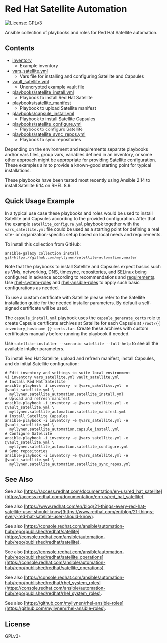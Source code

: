 # Red Hat Satellite Automation

[![License: GPLv3](https://img.shields.io/badge/license-GPLv3-brightgreen.svg)](https://www.gnu.org/licenses/gpl-3.0)

Ansible collection of playbooks and roles for Red Hat Satellite
automation.

## Contents

* [inventory](inventory)
  * Example inventory
* [vars_satellite.yml](vars_satellite.yml)
  * Vars file for installing and configuring Satellite and Capsules
* [vault_satellite.yml](vault_satellite.yml)
  * Unencrypted example vault file
* [playbooks/satellite_install.yml](playbooks/satellite_install.yml)
  * Playbook to install Red Hat Satellite
* [playbooks/satellite_manifest](playbooks/satellite_manifest.yml)
  * Playbook to upload Satellite manifest
* [playbooks/capsule_install.yml](playbooks/capsule_install.yml)
  * Playbook to install Satellite Capsules
* [playbooks/satellite_configure.yml](playbooks/satellite_configure.yml)
  * Playbook to configure Satellite
* [playbooks/satellite_sync_repos.yml](playbooks/satellite_sync_repos.yml)
  * Playbook to sync repositories

Depending on the environment and requirements separate playbooks and/or
vars files, group vars, variables defined in an inventory, or some other
approach might be appropriate for providing Satellite configuration.
These examples aim to provide a known-good starting point for typical
installations.

These playbooks have been tested most recently using Ansible 2.14 to
install Satellite 6.14 on RHEL 8.9.

## Quick Usage Example

In a typical use case these playbooks and roles would be used to install
Satellite and Capsules according to the provided configuration. After
that the example `satellite_configure.yml` playbook together with the
`vars_satellite.yml` file could be used as a starting point for defining
a real site- or organization-specific setup based on local needs and
requirements.

To install this collection from GitHub:

```
ansible-galaxy collection install git+https://github.com/myllynen/satellite-automation,master
```

Note that the playbooks to install Satellite and Capsules expect basics
such as VMs, networking, DNS, timesync,
[repositories](https://github.com/myllynen/rhel-ansible-roles/tree/master/roles/repository_setup),
and SELinux being configured in advance according to recommendations
and
[requirements](https://access.redhat.com/documentation/en-us/red_hat_satellite/).
Use
[rhel-system-roles](https://console.redhat.com/ansible/automation-hub/repo/published/redhat/rhel_system_roles)
and
[rhel-ansible-roles](https://github.com/myllynen/rhel-ansible-roles)
to apply such basic configurations as needed.

To use a custom certificate with Satellite please refer to the Satellite
installation guide for the needed installer parameters. By default a
self-signed certificate will be used.

The `capsule_install.yml` playbook uses the `capsule_generate_certs`
role to create Capsule certificate archives at Satellite for each
Capsule at `/root/{{ inventory_hostname }}-certs.tar`. Create these
archives with custom certificates manually before running the playbook
if needed.

Use `satellite-installer --scenario satellite --full-help` to see all
the available intaller parameters.

To install Red Hat Satellite, upload and refresh manifest, install
Capsules, and do initial Satellite configuration:

```
# Edit inventory and settings to suite local environment
vi inventory vars_satellite.yml vault_satellite.yml
# Install Red Hat Satellite
ansible-playbook -i inventory -e @vars_satellite.yml -e @vault_satellite.yml \
  myllynen.satellite_automation.satellite_install.yml
# Upload and refresh manifest
ansible-playbook -i inventory -e @vars_satellite.yml -e @vault_satellite.yml \
  myllynen.satellite_automation.satellite_manifest.yml
# Install Satellite Capsules
ansible-playbook -i inventory -e @vars_satellite.yml -e @vault_satellite.yml \
  myllynen.satellite_automation.capsule_install.yml
# Configure Satellite
ansible-playbook -i inventory -e @vars_satellite.yml -e @vault_satellite.yml \
  myllynen.satellite_automation.satellite_configure.yml
# Sync repositories
ansible-playbook -i inventory -e @vars_satellite.yml -e @vault_satellite.yml \
  myllynen.satellite_automation.satellite_sync_repos.yml
```

## See Also

See also
[https://access.redhat.com/documentation/en-us/red_hat_satellite](https://access.redhat.com/documentation/en-us/red_hat_satellite).

See also
[https://www.redhat.com/en/blog/21-things-every-red-hat-satellite-user-should-know](https://www.redhat.com/en/blog/21-things-every-red-hat-satellite-user-should-know).

See also
[https://console.redhat.com/ansible/automation-hub/repo/published/redhat/satellite](https://console.redhat.com/ansible/automation-hub/repo/published/redhat/satellite).

See also
[https://console.redhat.com/ansible/automation-hub/repo/published/redhat/satellite_operations](https://console.redhat.com/ansible/automation-hub/repo/published/redhat/satellite_operations).

See also
[https://console.redhat.com/ansible/automation-hub/repo/published/redhat/rhel_system_roles](https://console.redhat.com/ansible/automation-hub/repo/published/redhat/rhel_system_roles).

See also
[https://github.com/myllynen/rhel-ansible-roles](https://github.com/myllynen/rhel-ansible-roles).

## License

GPLv3+
